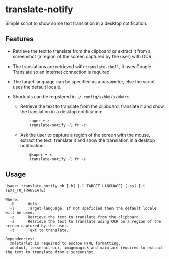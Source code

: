 # translate-notify

Simple script to show some text translation in a desktop notification.

## Features
  - Retrieve the text to translate from the clipboard or extract it from a screenshot (a region of the screen captured by the user) with OCR.
  - The translations are retrieved with `translate-shell`, it uses Google Translate so an Internet connection is required. 
  - The target language can be specified as a parameter, else the script uses the default locale.
  - Shortcuts can be registered in `~/.config/sxhkd/sxhkdrc`.

      - Retrieve the text to translate from the clipboard, translate it and show the translation in a desktop notification:
    
                super + z
                translate-notify -l fr -c
        
      - Ask the user to capture a region of the screen with the mouse, extract the text, translate it and show the translation in a desktop notification:
        
                @super + x
                translate-notify -l fr -s

## Usage

~~~
Usage: translate-notify.sh [-h] [-l TARGET_LANGUAGE] [-cs] [-t TEXT_TO_TRANSLATE]

Where:
  -h      Help.
  -l      Target language. If not speficied then the default locale will be used.
  -c      Retrieve the text to translate from the clipboard.
  -s      Retrieve the text to translate using OCR on a region of the screen captured by the user.
  -t      Text to translate.
  
Dependencies:
  xmlstarlet is required to escape HTML formatting.
  xdotool, tesseract-ocr, imagemagick and maim are required to extract the text to translate from a screenshot.
~~~

